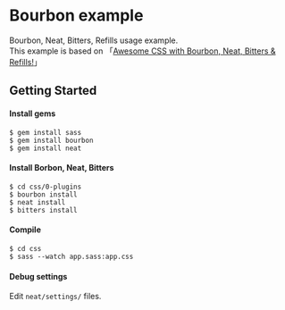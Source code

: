 # Bourbon example
Bourbon, Neat, Bitters, Refills usage example.  
This example is based on 「[Awesome CSS with Bourbon, Neat, Bitters & Refills!](https://www.youtube.com/playlist?list=PLfdtiltiRHWErI0VSxDCbeDyEJm_kVt3p)」 

## Getting Started
#### Install gems
```
$ gem install sass
$ gem install bourbon
$ gem install neat
```

#### Install Borbon, Neat, Bitters
```
$ cd css/0-plugins
$ bourbon install
$ neat install
$ bitters install
```

#### Compile
```
$ cd css
$ sass --watch app.sass:app.css
```

#### Debug settings
Edit  `neat/settings/` files.
